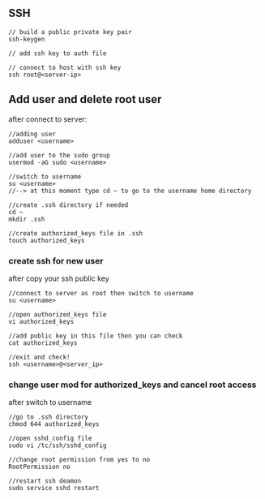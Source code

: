 ## SSH

```
// build a public private key pair
ssh-keygen

// add ssh key to auth file

// connect to host with ssh key
ssh root@<server-ip>
```

## Add user and delete root user

after connect to server:

```
//adding user
adduser <username>

//add user to the sudo group
usermod -aG sudo <username>

//switch to username
su <username>
//--> at this moment type cd ~ to go to the username home directory

//create .ssh directory if needed
cd ~
mkdir .ssh

//create authorized_keys file in .ssh
touch authorized_keys
```

### create ssh for new user

after copy your ssh public key
```
//connect to server as root then switch to username
su <username>

//open authorized_keys file
vi authorized_keys

//add public key in this file then you can check
cat authorized_keys

//exit and check!
ssh <username>@<server_ip>
```

### change user mod for authorized_keys and cancel root access

after switch to username
```
//go to .ssh directory
chmod 644 authorized_keys

//open sshd_config file
sudo vi /tc/ssh/sshd_config

//change root permission from yes to no
RootPermission no

//restart ssh deamon
sudo service sshd restart
```
